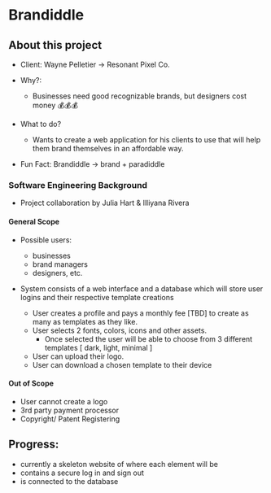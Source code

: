 # Brandiddle

## About this project

- Client: Wayne Pelletier → Resonant Pixel Co.

- Why?:
  - Businesses need good recognizable brands, but designers cost money 💰💰💰
- What to do?
  - Wants to create a web application for his clients to use that will help them brand themselves in an affordable way.
- Fun Fact: Brandiddle → brand + paradiddle

### Software Engineering Background

- Project collaboration by Julia Hart & Illiyana Rivera

#### General Scope

- Possible users:

  - businesses
  - brand managers
  - designers, etc.

- System consists of a web interface and a database which will store user logins and their respective template creations
  - User creates a profile and pays a monthly fee [TBD] to create as many as templates as they like.
  - User selects 2 fonts, colors, icons and other assets.
    - Once selected the user will be able to choose from 3 different templates [ dark, light, minimal ]
  - User can upload their logo.
  - User can download a chosen template to their device

#### Out of Scope

- User cannot create a logo
- 3rd party payment processor
- Copyright/ Patent Registering

## Progress:

- currently a skeleton website of where each element will be
- contains a secure log in and sign out
- is connected to the database
